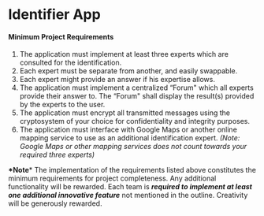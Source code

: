 # Identifier App

#### Minimum Project Requirements
1. The application must implement at least three experts which are consulted for the identification.
2. Each expert must be separate from another, and easily swappable.
3. Each expert might provide an answer if his expertise allows.
4. The application must implement a centralized “Forum" which all experts provide their answer to. The “Forum" shall display the result(s) provided by the experts to the user.
5. The application must encrypt all transmitted messages using the cryptosystem of your choice for confidentiality and integrity purposes.
6. The application must interface with Google Maps or another online mapping service to use as an additional identification expert. *(Note: Google Maps or other mapping services does not count towards your required three experts)*

**\*Note*** The implementation of the requirements listed above constitutes the minimum requirements for project completeness. Any additional functionality will be rewarded. Each team is **_required to implement at least one additional innovative feature_** not mentioned in the outline. Creativity will be generously rewarded.